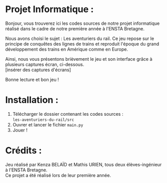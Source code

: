 # Projet Informatique :
Bonjour, vous trouverez ici les codes sources de notre projet informatique réalisé dans le cadre de notre première année à l'ENSTA Bretagne.

Nous avons choisi le sujet : Les aventuriers du rail.
Ce jeu repose sur le principe de conquêtes des lignes de trains et reproduit l'époque du grand développement des trains en Amérique comme en Europe.

Ainsi, nous vous présentons brièvement le jeu et son interface grâce à plusieurs captures écran, ci-dessous. \
[insérer des captures d'écrans]

Bonne lecture et bon jeu !

# Installation :
1. Télécharger le dossier contenant les codes sources :\
```les-aventuriers-du-rail/src```
2. Ouvrer et lancer le fichier ```main.py```
3. Jouer !

# Crédits :
Jeu réalisé par Kenza BELAÏD et Mathis URIEN, tous deux élèves-ingénieur à l'ENSTA Bretagne. \
Ce projet a été réalisé lors de leur première année.


